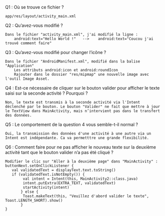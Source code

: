 Q1 : Où se trouve ce fichier ?

	app/res/layout/activity_main.xml



Q2 : Qu’avez-vous modifié ?

	Dans le fichier "activity_main.xml", j'ai modifié la ligne :
		android:text="Hello World !"   -->    android:text="Coucou j'ai trouvé comment faire"



Q3 : Qu’avez-vous modifié pour changer l’icône ?

	Dans le fichier "AndroidManifest.xml", modifié dans la balise "Application"
		Les attributs android:icon et android:roundIcon
		Rajouter dans le dossier "res/mipmap" une nouvelle image avec l'outil Image Asset.



Q4 : Est-ce nécessaire de cliquer sur le bouton valider pour afficher le texte saisi sur la seconde activité ? Pourquoi ?

	Non, le texte est transmis à la seconde activité via l'Intent déclenché par le bouton. Le bouton "Valider" ne fait que mettre à jour le TextView dans MainActivity, mais n’intervient pas dans le transfert des données.



Q5 : Le comportement de la question 4 vous semble-t-il normal ?

	Oui, la transmission des données d'une activité à une autre via un Intent est indépendante. Ca va permetttre une grande flexibilité.



Q6 : Comment faire pour ne pas afficher le nouveau texte sur la deuxième activité tant que le bouton valider n’a pas été cliqué ?

	Modifier le clic sur "Aller à la deuxième page" dans "MainActivity" :
	buttonNext.setOnClickListener {
 	   val validatedText = displayText.text.toString()
 	   if (validatedText.isNotEmpty()) {
        	val intent = Intent(this, MainActivity2::class.java)
        	intent.putExtra(EXTRA_TEXT, validatedText)
        	startActivity(intent)
    	   } else {
        	Toast.makeText(this, "Veuillez d'abord valider le texte", Toast.LENGTH_SHORT).show()
    	   }
	}
